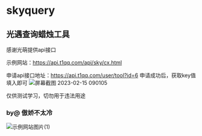# skyquery
## 光遇查询蜡烛工具

感谢光萌提供api接口

示例网站：https://api.t1qq.com/api/sky/cx.html

申请api接口地址：https://api.t1qq.com/user/tool?id=6
申请成功后，获取key值填入即可
![屏幕截图 2023-02-15 090105](https://user-images.githubusercontent.com/96838460/218898830-9d2fd578-4b6f-4411-924e-8651ce91f2c6.png)

仅供测试学习，切勿用于违法用途

### by@ 傲娇不太冷
![示例网站图片(1)](https://user-images.githubusercontent.com/96838460/218482425-842edd8d-ad03-40a4-a590-bdd80d2019db.png)

